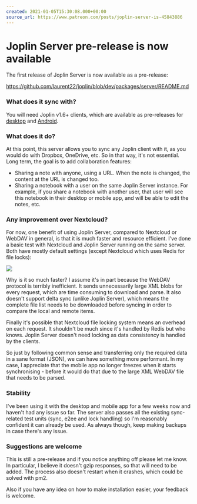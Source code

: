 ```yaml
---
created: 2021-01-05T15:30:08.000+00:00
source_url: https://www.patreon.com/posts/joplin-server-is-45843886
---
```


# Joplin Server pre-release is now available

The first release of Joplin Server is now available as a pre-release:

https://github.com/laurent22/joplin/blob/dev/packages/server/README.md

### What does it sync with?

You will need Joplin v1.6+ clients, which are available as pre-releases for [desktop](https://github.com/laurent22/joplin/releases) and [Android](https://github.com/laurent22/joplin-android/releases).

### What does it do?

At this point, this server allows you to sync any Joplin client with it, as you would do with Dropbox, OneDrive, etc. So in that way, it's not essential. Long term, the goal is to add collaboration features:

- Sharing a note with anyone, using a URL. When the note is changed, the content at the URL is changed too.
- Sharing a notebook with a user on the same Joplin Server instance. For example, if you share a notebook with another user, that user will see this notebook in their desktop or mobile app, and will be able to edit the notes, etc.

### Any improvement over Nextcloud?

For now, one benefit of using Joplin Server, compared to Nextcloud or WebDAV in general, is that it is much faster and resource efficient. I've done a basic test with Nextcloud and Joplin Server running on the same server. Both have mostly default settings (except Nextcloud which uses Redis for file locks):

![](https://raw.githubusercontent.com/laurent22/joplin/dev/Assets/WebsiteAssets/images/news/20210105-153008_0.png)

Why is it so much faster? I assume it's in part because the WebDAV protocol is terribly inefficient. It sends unnecessarily large XML blobs for every request, which are time consuming to download and parse. It also doesn't support delta sync (unlike Joplin Server), which means the complete file list needs to be downloaded before syncing in order to compare the local and remote items.

Finally it's possible that Nextcloud file locking system means an overhead on each request. It shouldn't be much since it's handled by Redis but who knows. Joplin Server doesn't need locking as data consistency is handled by the clients.

So just by following common sense and transferring only the required data in a sane format (JSON), we can have something more performant. In my case, I appreciate that the mobile app no longer freezes when it starts synchronising - before it would do that due to the large XML WebDAV file that needs to be parsed.

### Stability

I've been using it with the desktop and mobile app for a few weeks now and haven't had any issue so far. The server also passes all the existing sync-related test units (sync, e2ee and lock handling) so I'm reasonably confident it can already be used. As always though, keep making backups in case there's any issue.

### Suggestions are welcome

This is still a pre-release and if you notice anything off please let me know. In particular, I believe it doesn't gzip responses, so that will need to be added. The process also doesn't restart when it crashes, which could be solved with pm2.

Also if you have any idea on how to make installation easier, your feedback is welcome.